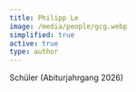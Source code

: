 ```yaml
---
title: Philipp Le
image: /media/people/gcg.webp
simplified: true
active: true
type: author
---
```

Schüler (Abiturjahrgang 2026)
